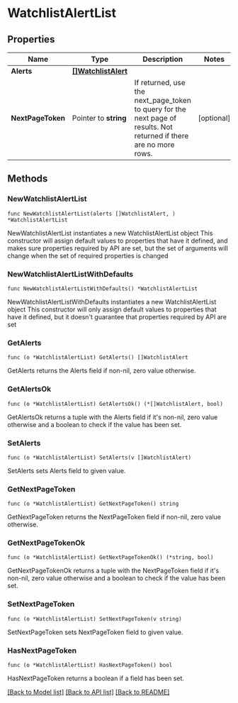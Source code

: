 # WatchlistAlertList

## Properties

Name | Type | Description | Notes
------------ | ------------- | ------------- | -------------
**Alerts** | [**[]WatchlistAlert**](WatchlistAlert.md) |  | 
**NextPageToken** | Pointer to **string** | If returned, use the next_page_token to query for the next page of results. Not returned if there are no more rows. | [optional] 

## Methods

### NewWatchlistAlertList

`func NewWatchlistAlertList(alerts []WatchlistAlert, ) *WatchlistAlertList`

NewWatchlistAlertList instantiates a new WatchlistAlertList object
This constructor will assign default values to properties that have it defined,
and makes sure properties required by API are set, but the set of arguments
will change when the set of required properties is changed

### NewWatchlistAlertListWithDefaults

`func NewWatchlistAlertListWithDefaults() *WatchlistAlertList`

NewWatchlistAlertListWithDefaults instantiates a new WatchlistAlertList object
This constructor will only assign default values to properties that have it defined,
but it doesn't guarantee that properties required by API are set

### GetAlerts

`func (o *WatchlistAlertList) GetAlerts() []WatchlistAlert`

GetAlerts returns the Alerts field if non-nil, zero value otherwise.

### GetAlertsOk

`func (o *WatchlistAlertList) GetAlertsOk() (*[]WatchlistAlert, bool)`

GetAlertsOk returns a tuple with the Alerts field if it's non-nil, zero value otherwise
and a boolean to check if the value has been set.

### SetAlerts

`func (o *WatchlistAlertList) SetAlerts(v []WatchlistAlert)`

SetAlerts sets Alerts field to given value.


### GetNextPageToken

`func (o *WatchlistAlertList) GetNextPageToken() string`

GetNextPageToken returns the NextPageToken field if non-nil, zero value otherwise.

### GetNextPageTokenOk

`func (o *WatchlistAlertList) GetNextPageTokenOk() (*string, bool)`

GetNextPageTokenOk returns a tuple with the NextPageToken field if it's non-nil, zero value otherwise
and a boolean to check if the value has been set.

### SetNextPageToken

`func (o *WatchlistAlertList) SetNextPageToken(v string)`

SetNextPageToken sets NextPageToken field to given value.

### HasNextPageToken

`func (o *WatchlistAlertList) HasNextPageToken() bool`

HasNextPageToken returns a boolean if a field has been set.


[[Back to Model list]](../../README.md#documentation-for-models) [[Back to API list]](../../README.md#documentation-for-api-endpoints) [[Back to README]](../../README.md)


